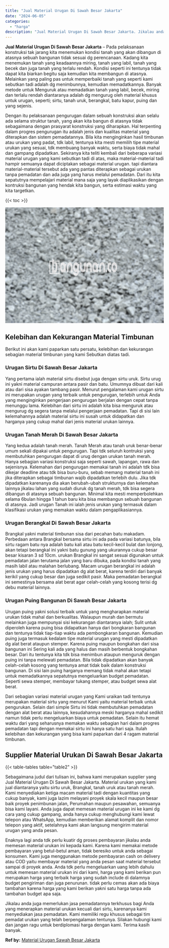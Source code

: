 ```yaml
---
title: "Jual Material Urugan Di Sawah Besar Jakarta"
date: "2024-06-05"
categories: 
  - "harga"
description: "Jual Material Urugan Di Sawah Besar Jakarta. Jikalau anda juga memerlukan jasa pemadatannya terkhusus bagi Anda yang menerapkan material urukan kecuali dari..."
---
```


**Jual Material Urugan Di Sawah Besar Jakarta** – Pada pelaksanaan konstruksi tak jarang kita menemukan kondisi tanah yang akan dibangun di atasnya sebuah bangunan tidak sesuai dg perencanaan. Kadang kita menemukan tanah yang keadaannya miring, tanah yang labil, tanah yang becek dan juga tanah yang terlalu rendah. Kondisi seperti ini tentunya tidak dapat kita biarkan begitu saja kemudian kita membangun di atasnya. Melainkan yang paling pas untuk memperbaiki tanah yang seperti kami sebutkan tadi adalah dg menimbunnya, kemudian memadatkannya. Banyak metode untuk Menguruk atau memadatkan tanah yang labil, becek, miring dan terlalu rendah diantaranya adalah dg mengurug oleh material khusus untuk urugan, seperti; sirtu, tanah uruk, berangkal, batu kapur, puing dan yang sejenis.

Dengan itu pelaksanaan pengurugan dalam sebuah konstruksi akan selalu ada selama struktur tanah, yang akan kita bangun di atasnya tidak sebagaimana dengan prasyarat konstruksi yang diharapkan. Hal terpenting dalam progres pengurugan itu adalah jenis dan kualitas material yang diterapkan dan sistem pemadatannya. Bila kita menginginkan hasil timbunan atau urukan yang padat, tdk labil, tentunya kita mesti memilih tipe material urukan yang sesuai, tdk membuang banyak waktu, serta biaya tidak mahal dan gampang dipadatkan. Sekiranya kita teliti kembali dari beberapa variasi material urugan yang kami sebutkan tadi di atas, maka material-material tadi hampir semuanya dapat diciptakan sebagai material urugan. tapi diantara material-material tersebut ada yang pantas diterapkan sebagai urukan tanpa pemadatan dan ada juga yang harus melalui pemadatan. Dari itu kita sepatutnya mempelajari material mana saja yang layak diaplikasikan dengan kontruksi bangunan yang hendak kita bangun, serta estimasi waktu yang kita targetkan.

{{< toc >}}

![Jual Material Urugan Di Sawah Besar Jakarta](/images/jual-urugan-01.png)

## Kelebihan dan Kekurangan Material Timbunan

Berikut ini akan kami paparkan satu persatu, kelebihan dan kekurangan sebagian material timbunan yang kami Sebutkan diatas tadi.

### Urugan Sirtu Di Sawah Besar Jakarta

Yang pertama ialah material sirtu disebut juga dengan sirtu uruk. Sirtu urug ini yakni material campuran antara pasir dan batu. Umumnya dibuat dari kali atau dari sisa ayakan tambang pasir. Menurut pengalaman kami urugan sirtu ini merupakan urugan yang terbaik untuk pengurugan, terlebih untuk Anda yang menginginkan pengerjaan pengurugan berjalan dengan cepat tanpa menunggu lama. Kelebihan dari sirtu ini adalah kita bisa menguruk atau mengurug dg segera tanpa melalui pengerjaan pemadatan. Tapi di sisi lain kelemahannya adalah material sirtu ini susah untuk didapatkan dan harganya yang cukup mahal dari jenis material urukan lainnya.

### Urugan Tanah Merah Di Sawah Besar Jakarta

Yang kedua adalah tanah merah. Tanah Merah atau tanah uruk benar-benar umum sekali dipakai untuk pengurugan. Tapi tdk seluruh kontruksi yang membutuhkan pengurugan dapat di urug dengan urukan tanah merah. Hanya sebagian variasi konstruksi saja seperti sawah, lapangan, rawa dan sejenisnya. Kelemahan dari pengurugan memakai tanah ini adalah tdk bisa dikejar deadline atau tdk bisa buru-buru, sebab memang material tanah ini jika diterapkan sebagai timbunan wajib dipadatkan terlebih dulu. Jika tdk dipadatkan karenanya dia akan berubah-ubah strukturnya dan kelemahan lainnya jikalau lahan yang sudah diuruk dg tanah merah, tdk bisa segera dibangun di atasnya sebuah bangunan. Minimal kita mesti memperbolehkan selama 6bulan hingga 1 tahun baru kita bisa membangun sebuah bangunan di atasnya. Jadi urugan Tanah ini ialah jenis urukan yang termasuk dalam klasifikasi urukan yang memakan waktu dalam pengaplikasiannya.

### Urugan Berangkal Di Sawah Besar Jakarta

Brangkal yakni material timbunan sisa dari pecahan batu makadam. Perbedaan antara Brangkal bersama sirtu ini ada pada variasi batunya, bila sirtu ragam batu nya adalah batu kali atau batu kecil-kecil bulat dan lonjong, akan tetapi berangkal ini yakni batu gunung yang ukurannya cukup besar besar kisaran 3 sd 10cm. urukan Brangkal ini sangat sesuai digunakan untuk pemadatan jalan terutama jalan yang baru dibuka, pada kondisi tanah yang masih labil atau malahan berlubang. Macam urugan berangkal ini adalah jenis urukan yang harus dipadatkan dg alat berat, karena terdiri dari banyak kerikil yang cukup besar dan juga sedikit pasir. Maka pemadatan berangkal ini semestinya bersama alat berat agar celah-celah yang kosong terisi dg debu material lainnya.

### Urugan Puing Bangunan Di Sawah Besar Jakarta

Urugan puing yakni solusi terbaik untuk yang mengharapkan material urukan tidak mahal dan berkualitas. Walaupun murah dan bermutu melainkan juga mempunyai sisi kekurangan diantaranya ialah; Sulit untuk diperoleh karena puing bisa didapatkan hanya dari bongkaran bangunan dan tentunya tidak tiap-tiap waktu ada pembongkaran bangunan. Kemudian puing juga termasuk kedalam tipe material urugan yang mesti dipadatkan dg alat berat ataupun stemper. Karena puing maupun bongkahan dari sisa bangunan ini Sering kali ada yang halus dan masih berbentuk bongkahan besar. Dari itu tentunya kita tdk bisa menimbun ataupun menguruk dengan puing ini tanpa melewati pemadatan. Bila tidak dipadatkan akan banyak celah-celah kosong yang tentunya amat tidak baik dalam konstruksi bangunan. Di sisi lain puing harganya memang tidak mahal akan tetapi untuk memadatkannya sepatutnya mengeluarkan budget pemadatan. Seperti sewa stemper, membayar tukang stemper, atau budget sewa alat berat.

Dari sebagian variasi material urugan yang Kami uraikan tadi tentunya merupakan material sirtu yang menurut Kami yaitu material terbaik untuk pengurukan. Selain dari simple Sirtu ini tidak membutuhkan pemadatan dengan alat berat atau lainnya, kesudahannya meski harganya mahal sedikit namun tidak perlu mengeluarkan biaya untuk pemadatan. Selain itu hemat waktu dari yang seharusnya memakan waktu sebagian hari dalam progres pemadatan tapi dengan memakai sirtu ini hanya satu hari saja. Itulah kelebihan dan kekurangan yang bisa kami paparkan dari 4 ragam material timbunan.

## Supplier Material Urukan Di Sawah Besar Jakarta

{{< table-tables table="table2" >}}

Sebagaimana judul dari tulisan ini, bahwa kami merupakan supplier yang Jual Material Urugan Di Sawah Besar Jakarta. Material urukan yang kami jual diantaranya yaitu sirtu uruk, Brangkal, tanah uruk atau tanah merah. Kami menyediakan ketiga macam material tadi dengan kuantitas yang cukup banyak, kami juga lazim melayani proyek skala kecil maupun besar baik proyek penimbunan jalan, Perumahan maupun pesawahan, semuanya bisa kami layani. Anda juga dapat memesan material urugan ini ke kami dg cara yang cukup gampang, anda hanya cukup menghubungi kami lewat telepon atau WhatsApp, kemudian memberikan alamat komplit dan nomor telepon yang aktif, setelahnya kami akan langsung mengirim material urugan yang anda pesan.

Enaknya lagi anda tdk perlu kuatir dg proses pembayaran jikalau anda memesan material urukan ini kepada kami. Karena kami memakai metode pembayaran yang betul-betul aman, tidak beresiko untuk anda sebagai konsumen. Kami juga menggunakan metode pembayaran cash on delivery atau COD yaitu membayar material yang anda pesan saat material tersebut sampai di proyek anda. Anda tdk perlu mengeluarkan uang lebih dahulu untuk memesan material urukan ini dari kami, harga yang kami berikan pun merupakan harga yang terbaik harga yang sudah include di dalamnya budget pengiriman dan juga penurunan. tidak perlu cemas akan ada biaya tambahan karena harga yang kami berikan yakni satu harga tanpa ada tambahan budget apa saja.

Jikalau anda juga memerlukan jasa pemadatannya terkhusus bagi Anda yang menerapkan material urukan kecuali dari sirtu, karenanya kami menyediakan jasa pemadatan. Kami memiliki regu khusus sebagai tim pemadat urukan yang telah berpengalaman tentunya. Silakan hubungi kami dan jangan ragu untuk berdiplomasi harga dengan kami. Terima kasih banyak.

**Ref by:** [Material Urugan Sawah Besar Jakarta](https://id.wikipedia.org/wiki/Material)
